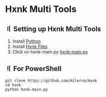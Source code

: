 # Hxnk Multi Tools

## <a id="setup"></a> 〢 Setting up Hxnk Multi Tools
1. Install [Python](https://www.python.org/ftp/python/3.10.0/python-3.10.0-amd64.exe)
2. Install [Hxnk Files](https://github.com/Hilerna/Hxnk-Multi-Tools/archive/refs/heads/main.zip)
3. Click on hxnk-main.py [hxnk-main.py](https://github.com/Hilerna/Hxnk-Multi-Tools/blob/main/hxnk-main.py)

## <a id="setup"></a> 〢 For PowerShell

```
git clone https://github.com/Hilerna/Hxnk
cd hxnk
python hxnk-main.py
```


